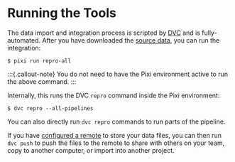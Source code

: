# Running the Tools

The data import and integration process is scripted by [DVC](https://dvc.org)
and is fully-automated.  After you have downloaded the [source data](./sources.md),
you can run the integration:

```console
$ pixi run repro-all
```

:::{.callout-note}
You do not need to have the Pixi environment active to run the above command.
:::

Internally, this runs the DVC `repro` command inside the Pixi environment:

```console
$ dvc repro --all-pipelines
```

You can also directly run `dvc repro` commands to run parts of the pipeline.

If you have [configured a remote](storage.md) to store your data files, you can
then run `dvc push` to push the files to the remote to share with others on your
team, copy to another computer, or import into another project.
